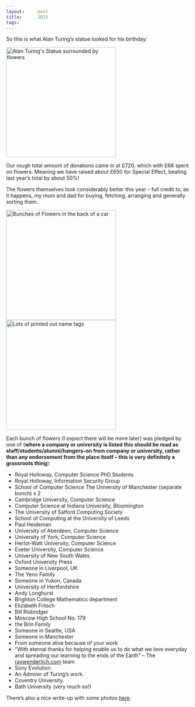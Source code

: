 ```yaml
---
layout:     post
title:      2015
tags:       
---
```


So this is what Alan Turing’s statue looked for  his birthday:  

<img src="{{site.baseurl}}/assets/images/2015/1.png" alt="Alan Turing's Statue surrounded by flowers" width=300px />


Our rough total amount of donations came in at £720, which with £68 spent on flowers.  Meaning we have raised about £650 for Special Effect, beating last year’s total by about 50%!

The flowers themselves look considerably better this year – full credit to, as it happens, my mum and dad for buying, fetching, arranging and generally sorting them.

<img src="{{site.baseurl}}/assets/images/2015/2.jpg" alt="Bunches of Flowers in the back of a car" width=300px />
<img src="{{site.baseurl}}/assets/images/2015/3.png" alt="Lots of printed out name tags" width=300px />

Each bunch of flowers (I expect there will be more later) was pledged by one of (**where a company or university is listed this should be read as staff/students/alumni/hangers-on from company or university, rather than any endorsement from the place itself – this is very definitely a grassroots thing**):

*   Royal Holloway, Computer Science PhD Students
*   Royal Holloway, Information Security Group
*   School of Computer Science The University of Manchester (separate bunch) x 2
*   Cambridge University, Computer Science
*   Computer Science at Indiana University, Bloomington
*   The University of Salford Computing Society
*   School of Computing at the University of Leeds
*   Paul Heideman
*   University of Aberdeen, Computer Science
*   University of York, Computer Science
*   Heriot-Watt University, Computer Science
*   Exeter University, Computer Science
*   University of New South Wales
*   Oxford University Press
*   Someone in Liverpool, UK
*   The Yeno Family
*   Someone in Yukon, Canada
*   University of Hertfordshire
*   Andy Longhurst
*   Brighton College Mathematics department
*   Elizabeth Fritsch
*   Bill Risbridger
*   Moscow High School No. 179
*   the Brin Family
*   Someone in Seattle, USA
*   Someone in Manchester
*   From someone alive because of your work
*   "With eternal thanks for helping enable us to do what we love everyday and spreading our learning to the ends of the Earth" – The [raywenderlich.com](http://raywenderlich.com) team
*   Sony Evolution
*   An Admirer of Turing’s work.
*   Coventry University.
*   Bath University (very much so!)

There’s also a nice write-up with some photos [here](https://nishiryu.wordpress.com/2015/06/26/alan-turings-birthday/).

